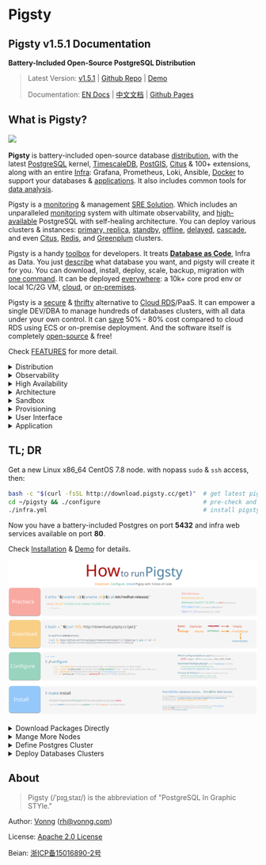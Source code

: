 # Pigsty

## Pigsty v1.5.1 Documentation

**Battery-Included Open-Source PostgreSQL Distribution**

> Latest Version: [v1.5.1](https://github.com/Vonng/pigsty/releases/tag/v1.5.1)  |  [Github Repo](https://github.com/Vonng/pigsty) | [Demo](http://demo.pigsty.cc)
>
> Documentation: [EN Docs](https://pigsty.cc/) | [中文文档](https://pigsty.cc/#/zh-cn/) | [Github Pages](https://vonng.github.io/pigsty/#/)



## What is Pigsty?

[![](_media/WHAT_EN.svg)](s-feature.md)

**Pigsty** is battery-included open-source database [distribution](s-feature.md#postgresql-distribution), with the latest [PostgreSQL](https://www.postgresql.org/) kernel, [TimescaleDB](https://www.timescale.com), [PostGIS](https://postgis.net/), [Citus](https://www.citusdata.com/) & 100+ extensions, along with an entire [Infra](c-infra.md): Grafana, Prometheus, Loki, Ansible, [Docker](t-docker.md) to support your databases & [applications](s-feature.md#Versatile-Scenario). It also includes common tools for [data analysis](s-feature.md#data-analysis).

Pigsty is a [monitoring](s-feature.md#ultimate-observability) & management [SRE Solution](s-feature.md#SRE-Solution). Which includes an unparalleled [monitoring](s-feature.md#Open-Source-RDS) system with ultimate observability, and [high-available](c-pgsql.md#High-Availability) PostgreSQL with self-healing architecture. You can deploy various clusters & instances: [primary, replica](d-pgsql.md#m-s-replication), [standby](d-pgsql.md#Sync-Standby), [offline](d-pgsql.md#Offline-Replica), [delayed](d-pgsql.md#Delayed-Cluster), [cascade](d-pgsql.md#Cascade-Instance), and even [Citus](d-pgsql.md#Citus-Deployment), [Redis](d-redis.md), and [Greenplum](d-matrixdb.md) clusters.

Pigsty is a handy [toolbox](s-feature.md#developer-toolbox) for developers. It treats [**Database as Code**](s-feature.md#database-as-code), Infra as Data. You just [describe](v-config.md) what database you want, and pigsty will create it for you. You can download, install, deploy, scale, backup, migration with [one command](s-install.md).  It can be deployed [everywhere](s-feature.md#Ubiquitous-Deployment): a 10k+ core prod env or local 1C/2G VM, [cloud](d-sandbox.md#cloud-sandbox), or [on-premises](d-sandbox.md#local-sandbox).

Pigsty is a [secure](s-feature.md#Safty-and-Thrifty) & [thrifty](s-feature.md#Safty-and-Thrifty) alternative to [Cloud RDS](s-feature.md#Open-Source-RDS)/PaaS. It can empower a single DEV/DBA to manage hundreds of databases clusters, with all data under your own control. It can [save](s-feature.md#Safty-and-Thrifty) 50% - 80% cost compared to cloud RDS using ECS or on-premise deployment. And the software itself is completely [open-source](https://github.com/Vonng/Capslock/blob/master/LICENSE) & free!

Check [FEATURES](s-feature.md) for more detail.


<details><summary>Distribution</summary>

[![Distribution](_media/DISTRIBUTION.gif)](docs/c-infra.md#Overview)

</details>

<details><summary>Observability</summary>

[![Observability](_media/overview-monitor.jpg)](http://demo.pigsty.cc)

</details>

<details><summary>High Availability</summary>

[![High Availability](_media/HA-PGSQL.svg)](docs/c-pgsql.md#High-Availability)

</details>

<details><summary>Architecture</summary>

[![Architecture](_media/ARCH.gif)](docs/c-arch.md)

</details>

<details><summary>Sandbox</summary>

[![Sandbox](_media/SANDBOX.gif)](docs/d-sandbox.md)

</details>

<details><summary>Provisioning</summary>

[![Provisioning](_media/PROVISION.gif)](docs/d-deploy.md)

</details>

<details><summary>User Interface</summary>

[![User Interface](_media/interface.jpg)](docs/s-install.md)

</details>

<details><summary>Application</summary>

[![Application](_media/overview-covid.jpg)](docs/t-application.md)

</details>



## TL; DR

Get a new Linux x86_64 CentOS 7.8 node. with nopass `sudo` & `ssh` access, then:

```bash
bash -c "$(curl -fsSL http://download.pigsty.cc/get)"  # get latest pigsty source
cd ~/pigsty && ./configure                             # pre-check and config templating 
./infra.yml                                            # install pigsty on current node
```

Now you have a battery-included Postgres on port **5432** and infra web services available on port **80**.

Check [Installation](s-install.md) & [Demo](http://demo.pigsty.cc) for details.

![](_media/HOW_EN.svg)



<details><summary>Download Packages Directly</summary>

Pigsty source & software packages can be downloaded directly via `curl` in case of no Internet connection:

```bash
curl -SL https://github.com/Vonng/pigsty/releases/download/v1.5.1/pkg.tgz -o /tmp/pkg.tgz
curl -SL https://github.com/Vonng/pigsty/releases/download/v1.5.1/pigsty.tgz | gzip -d | tar -xC ~
```

</details>


<details><summary>Mange More Nodes</summary>

You can add more nodes to Pigsty with [`nodes.yml`](p-nodes.md#nodes) after installing the meta node with [`infra.yml`](p-infra.md#infra).

```bash
./nodes.yml  -l pg-test      # init 3 nodes of cluster pg-test
```

</details>

<details><summary>Define Postgres Cluster</summary>

You can define a HA Postgres Cluster with streaming replication in a few lines of code:

```yaml
pg-test:
  hosts:
    10.10.10.11: {pg_seq: 1, pg_role: primary} 
    10.10.10.12: {pg_seq: 2, pg_role: replica}
    10.10.10.13: {pg_seq: 3, pg_role: replica}
  vars: 
    pg_cluster: pg-test
```

You can create Postgres with different [roles](d-pgsql.md) by declaring them: primary, replica, standby, delayed, offline, cascade, etc...

</details>


<details><summary>Deploy Databases Clusters</summary>

You can deploy different types of databases & clusters with corresponding playbooks.

* [`pgsql.yml`](p-pgsql.md#pgsql): Deploy HA PostgreSQL clusters.
* [`redis.yml`](p-redis.md#redis): Deploy Redis clusters.
* [`pigsty-matrixdb.yml`](p-pgsql.md#pgsql-matrix): Deploy matrixdb data warehouse (greenplum7).

```bash
./pgsql.yml         -l pg-test      # init 1-primary & 2-replica pgsql cluster
./redis.yml         -l redis-test   # init redis cluster redis-test
./pigsty-matrixdb.yml -l mx-*         # init MatrixDB cluster mx-mdw,mx-sdw .....
```

</details>




## About

> Pigsty (/ˈpɪɡˌstaɪ/) is the abbreviation of "PostgreSQL In Graphic STYle."

Author: [Vonng](https://vonng.com/en) ([rh@vonng.com](mailto:rh@vonng.com))

License: [Apache 2.0 License](https://github.com/Vonng/Capslock/blob/master/LICENSE)

Beian: [浙ICP备15016890-2号](https://beian.miit.gov.cn/)
